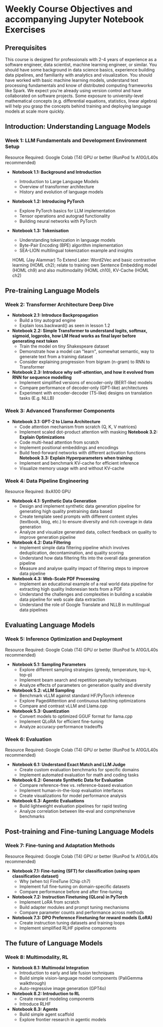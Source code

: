 # Weekly Course Objectives and accompanying Jupyter Notebook Exercises

## Prerequisites

This course is designed for professionals with 2-4 years of experience as a software engineer, data scientist, machine learning engineer, or similar. You should have some background in data science basics, experience building data pipelines, and familiarity with analytics and visualization. You should have worked with basic machine learning models, understand text processing fundamentals and know of distributed computing frameworks like Spark. We expect you're already using version control and have collaborated on software projects. Some exposure to university-level mathematical concepts (e.g. differential equations, statistics, linear algebra) will help you grasp the concepts behind training and deploying language models at scale more quickly.

## Introduction: Understanding Language Models
### Week 1: LLM Fundamentals and Development Environment Setup
Resource Required: Google Colab (T4) GPU or better (RunPod 1x A10G/L40s recommended)
- **Notebook 1.1: Background and Introduction**
  - Introduction to Large Language Models
  - Overview of transformer architecture
  - History and evolution of language models
- **Notebook 1.2: Introducing PyTorch**
  - Explore PyTorch basics for LLM implementation
  - Tensor operations and autograd functionality
  - Building neural networks with PyTorch
- **Notebook 1.3: Tokenisation**
  - Understanding tokenization in language models
  - Byte-Pair Encoding (BPE) algorithm implementation
  - SEA-LION multilingual tokenization example and insights

  HOML (Jay Alammar)
  To Extend Later: Word2Vec and basic contrastive learning (HOML ch2); relate to training own Sentence Embedding model (HOML ch9) and also multimodality (HOML ch10), KV-Cache (HOML ch2)

## Pre-training Language Models
### Week 2: Transformer Architecture Deep Dive
- **Notebook 2.1: Introduce Backpropagation**
  - Build a tiny autograd engine
  - Explain loss.backward() as seen in lesson 1.2
- **Notebook 2.2: Simple Transformer to understand logits, softmax, sigmoid, logprobs, how LM Head works as final layer before generating next token**
  - Train the model on tiny Shakespeare dataset
  - Demonstrate how a model can "learn", somewhat semantic, way to generate text from a training dataset
  - Consider explaining progression from bigram (n-gram) to RNN to Transformer
- **Notebook 2.3: Introduce why self-attention, and how it evolved from RNN for sequence modelling**
  - Implement simplified versions of encoder-only (BERT-like) models
  - Compare performance of decoder-only (GPT-like) architectures
  - Experiment with encoder-decoder (T5-like) designs on translation tasks (E.g. NLLB)

### Week 3: Advanced Transformer Components
- **Notebook 3.1: GPT-2 to Llama Architecture**
  - Code attention mechanism from scratch (Q, K, V matrices)
  - Implement scaled dot-product attention with masking
**Notebook 3.2: Explain Optimizations**
   - Code multi-head attention from scratch
   - Implement positional embeddings and encodings
   - Build feed-forward networks with different activation functions
**Notebook 3.3: Explain Hyperparameters when training**
   - Implement and benchmark KV-cache for efficient inference
   - Visualize memory usage with and without KV-cache

### Week 4: Data Pipeline Engineering
Resource Required: 8xA100 GPU
- **Notebook 4.1: Synthetic Data Generation**
  - Design and implement synthetic data generation pipeline for generating high quality pretraining data based
  - Create template seed prompts with different content styles (textbook, blog, etc.) to ensure diversity and rich coverage in data generation
  - Analyze and visualize generated data, collect feedback on quality to improve generation pipeline
- **Notebook 4.2: Data Filtering**
  - Implement simple data filtering pipeline which involves deduplication, decontamination, and quality scoring
  - Understand how data filtering fits into the overall data generation pipeline
  - Measure and analyse quality impact of filtering steps to improve data pipeline
- **Notebook 4.3: Web-Scale PDF Processing**
  - Implement an educational example of a real world data pipeline for extracting high quality Indonesian texts from a PDF
  - Understand the challenges and complexities in building a scalable data pipeline for web scale data extraction
  - Understand the role of Google Translate and NLLB in multilingual data pipelines

## Evaluating Language Models
### Week 5: Inference Optimization and Deployment
Resource Required: Google Colab (T4) GPU or better (RunPod 1x A10G/L40s recommended)
- **Notebook 5.1: Sampling Parameters**
  - Explore different sampling strategies (greedy, temperature, top-k, top-p)
  - Implement beam search and repetition penalty techniques
  - Analyze effects of parameters on generation quality and diversity
- **Notebook 5.2: vLLM Sampling**
  - Benchmark vLLM against standard HF/PyTorch inference
  - Explore PagedAttention and continuous batching optimizations
  - Compare and contrast vLLM and Llama.cpp
- **Notebook 5.3: Quantization**
  - Convert models to optimized GGUF format for llama.cpp
  - Implement QLoRA for efficient fine-tuning
  - Analyze accuracy-performance tradeoffs

### Week 6: Evaluation
Resource Required: Google Colab (T4) GPU or better (RunPod 1x A10G/L40s recommended)
- **Notebook 6.1: Understand Exact Match and LLM Judge**
  - Create custom evaluation benchmarks for specific domains
  - Implement automated evaluation for math and coding tasks
- **Notebook 6.2: Generate Synthetic Data for Evaluation**
  - Compare reference-free vs. reference-based evaluation
  - Implement human-in-the-loop evaluation interfaces
  - Create visualizations for model performance analysis
- **Notebook 6.3: Agentic Evaluations**
  - Build lightweight evaluation pipelines for rapid testing
  - Analyze correlation between lite-eval and comprehensive benchmarks

## Post-training and Fine-tuning Language Models
### Week 7: Fine-tuning and Adaptation Methods
Resource Required: Google Colab (T4) GPU or better (RunPod 1x A10G/L40s recommended)
- **Notebook 7.1: Fine-tuning (SFT) for classification (using spam classification dataset)**
  - Why (when to) FineTune (Chip ch7)
  - Implement full fine-tuning on domain-specific datasets
  - Compare performance before and after fine-tuning
- **Notebook 7.2: Instruction Finetuning (QLora) in PyTorch**
  - Implement LoRA from scratch
  - Build adapter modules and prompt tuning mechanisms
  - Compare parameter counts and performance across methods
- **Notebook 7.3: DPO Preference Finetuning for reward models (LoRA)**
  - Create instruction tuning datasets and training loops
  - Implement simplified RLHF pipeline components

## The future of Language Models
### Week 8: Multimodality, RL
- **Notebook 8.1: Multimodal Integration**
  - Introduction to early and late fusion techniques
  - Build simple vision-language model components (PaliGemma walkthrough)
  - Auto-regressive image generation (GPT4o)
- **Notebook 8.2: Introduction to RL**
  - Create reward modeling components
  - Introduce RLHF
- **Notebook 8.3: Agents**
  - Build simple agent scaffold
  - Explore frontier research in agentic models